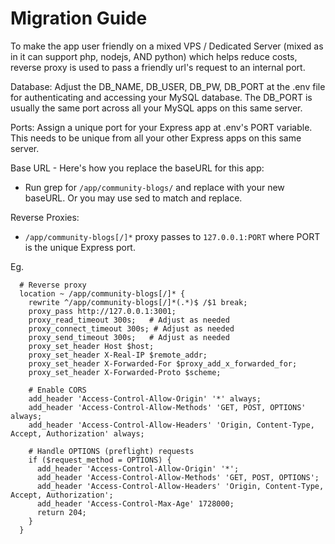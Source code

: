 # Migration Guide

To make the app user friendly on a mixed VPS / Dedicated Server (mixed as in it can support php, nodejs, AND python) which helps reduce costs, reverse proxy is used to pass a friendly url's request to an internal port.

Database: Adjust the DB_NAME, DB_USER, DB_PW, DB_PORT at the .env file for authenticating and accessing your MySQL database. The DB_PORT is usually the same port across all your MySQL apps on this same server.

Ports: Assign a unique port for your Express app at .env's PORT variable. This needs to be unique from all your other Express apps on this same server.

Base URL - Here's how you replace the baseURL for this app:
- Run grep for `/app/community-blogs/` and replace with your new baseURL. Or you may use sed to match and replace.

Reverse Proxies: 
- `/app/community-blogs[/]*` proxy passes to `127.0.0.1:PORT` where PORT is the unique Express port.

Eg.
```
  # Reverse proxy
  location ~ /app/community-blogs[/]* {
    rewrite ^/app/community-blogs[/]*(.*)$ /$1 break;
    proxy_pass http://127.0.0.1:3001;
    proxy_read_timeout 300s;   # Adjust as needed
    proxy_connect_timeout 300s; # Adjust as needed
    proxy_send_timeout 300s;   # Adjust as needed
    proxy_set_header Host $host;
    proxy_set_header X-Real-IP $remote_addr;
    proxy_set_header X-Forwarded-For $proxy_add_x_forwarded_for;
    proxy_set_header X-Forwarded-Proto $scheme;

    # Enable CORS
    add_header 'Access-Control-Allow-Origin' '*' always;
    add_header 'Access-Control-Allow-Methods' 'GET, POST, OPTIONS' always;
    add_header 'Access-Control-Allow-Headers' 'Origin, Content-Type, Accept, Authorization' always;
    
    # Handle OPTIONS (preflight) requests
    if ($request_method = OPTIONS) {
      add_header 'Access-Control-Allow-Origin' '*';
      add_header 'Access-Control-Allow-Methods' 'GET, POST, OPTIONS';
      add_header 'Access-Control-Allow-Headers' 'Origin, Content-Type, Accept, Authorization';
      add_header 'Access-Control-Max-Age' 1728000;
      return 204;
    }
  }
```